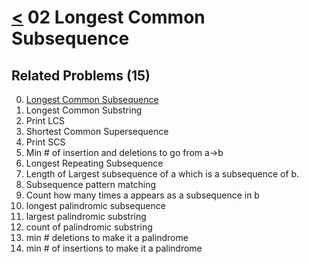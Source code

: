 # [<](../Readme.md) 02 Longest Common Subsequence

## Related Problems (15)

0. [Longest Common Subsequence](./00-longestCommonSubsequence/Readme.md)
1. Longest Common Substring
2. Print LCS
3. Shortest Common Supersequence
4. Print SCS
5. Min # of insertion and deletions to go from a->b
6. Longest Repeating Subsequence
7. Length of Largest subsequence of a which is a subsequence of b.
8. Subsequence pattern matching
9. Count how many times a appears as a subsequence in b
10. longest palindromic subsequence
11. largest palindromic substring
12. count of palindromic substring
13. min # deletions to make it a palindrome
14. min # of insertions to make it a palindrome 
